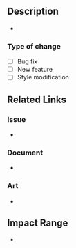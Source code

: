 ## Description
-

### Type of change

- [ ] Bug fix
- [ ] New feature
- [ ] Style modification

## Related Links

### Issue
-

### Document
-

### Art
-

## Impact Range
-
